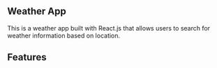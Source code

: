 ## Weather App
This is a weather app built with React.js that allows users to search for weather information based on location. 

## Features
